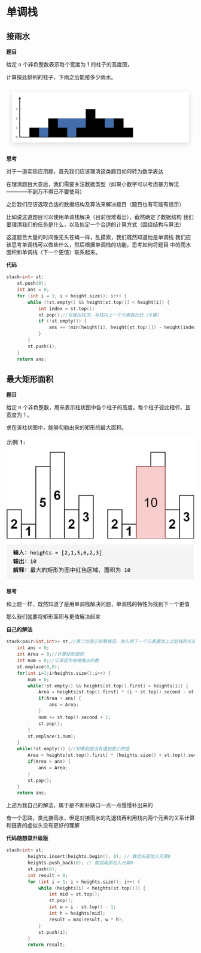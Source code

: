 # 单调栈
## 接雨水
**题目**

给定 n 个非负整数表示每个宽度为 1 的柱子的高度图，

计算按此排列的柱子，下雨之后能接多少雨水。

![img_3.png](img_3.png)

**思考**

对于一道实际应用题，首先我们应该理清这类题目如何转为数学表达

在理清题目大意后，我们需要关注数据类型（如果小数字可以考虑暴力解法————不到万不得已不要使用）

之后我们应该选取合适的数据结构及算法来解决题目（题目也有可能有提示）

比如说这道题目可以使用单调栈解决（目前很难看出），截然确定了数据结构
我们要理清我们的任务是什么，以及拟定一个合适的计算方式（围绕结构与算法）

这道题目大量的时间像无头苍蝇一样，乱摸索，我们既然知道他是单调栈
我们应该思考单调栈可以做些什么，然后根据单调栈的功能，思考如何将题目
中的雨水面积和单调栈（下一个更值）联系起来。

**代码**

```c++
stack<int> st;
    st.push(0);
    int ans = 0;
    for (int i = 1; i < height.size(); i++) {
        while (!st.empty() && height[st.top()] < height[i]) {
            int index = st.top();
            st.pop();//现推出栈顶，与栈内上一个元素做比较（关键）
            if (!st.empty()) {
                ans += (min(height[i], height[st.top()]) - height[index]) * (i - st.top() - 1);
            }
        }
        st.push(i);
    }
    return ans;
```

## 最大矩形面积
**题目**

给定 n 个非负整数，用来表示柱状图中各个柱子的高度。每个柱子彼此相邻，且宽度为 1 。

求在该柱状图中，能够勾勒出来的矩形的最大面积。

![img.png](img.png)

**思考**

和上题一样，既然知道了是用单调栈解决问题，单调栈的特性为找到下一个更值

那么我们就要将矩形面积与更值解决起来

**自己的解法**

```c++
stack<pair<int,int>> st;//第二位表示如果栈空。加入的下一个元素要加上之前栈的长度
    int ans = 0;
    int Area = 0;//计算矩形面积
    int num = 0;//记录因为他被推出的数
    st.emplace(0,0);
    for(int i=1;i<heights.size();i++) {
        num = 0;
        while(!st.empty() && heights[st.top().first] > heights[i]) {
            Area = heights[st.top().first] * (i + st.top().second - st.top().first);
            if(Area > ans) {
                ans = Area;
            }
            num += st.top().second + 1;
            st.pop();
        }
        st.emplace(i,num);
    }
    while(!st.empty()) {//如果到底没有遇到更小的值
        Area = heights[st.top().first] * (heights.size() + st.top().second - st.top().first);
        if(Area > ans) {
            ans = Area;
        }
        st.pop();
    }
    return ans;
```
上述为我自己的解法，属于是不断补缺口一点一点慢慢补出来的

有一个思路，类比接雨水，但是对接雨水的先退栈再利用栈内两个元素的关系计算
和链表的虚拟头没有更好的理解

**代码随想录升级版**

```c++
stack<int> st;
        heights.insert(heights.begin(), 0); // 数组头部加入元素0
        heights.push_back(0); // 数组尾部加入元素0
        st.push(0);
        int result = 0;
        for (int i = 1; i < heights.size(); i++) {
            while (heights[i] < heights[st.top()]) {
                int mid = st.top();
                st.pop();
                int w = i - st.top() - 1;
                int h = heights[mid];
                result = max(result, w * h);
            }
            st.push(i);
        }
        return result;
```

